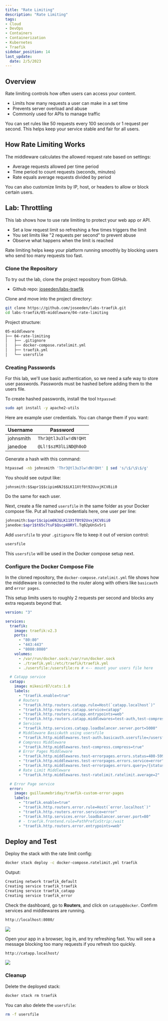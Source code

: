 ```yaml
---
title: "Rate Limiting"
description: "Rate Limiting"
tags: 
- Cloud
- DevOps
- Containers
- Containerization
- Kubernetes
- Traefik
sidebar_position: 14
last_update:
  date: 2/5/2023
---
```


## Overview

Rate limiting controls how often users can access your content.

- Limits how many requests a user can make in a set time
- Prevents server overload and abuse
- Commonly used for APIs to manage traffic

You can set rules like 50 requests every 100 seconds or 1 request per second. This helps keep your service stable and fair for all users.

## How Rate Limiting Works

The middleware calculates the allowed request rate based on settings:

- Average requests allowed per time period
- Time period to count requests (seconds, minutes)
- Rate equals average requests divided by period

You can also customize limits by IP, host, or headers to allow or block certain users.

## Lab: Throttling

This lab shows how to use rate limiting to protect your web app or API.

- Set a low request limit so refreshing a few times triggers the limit
- You set limits like "2 requests per second" to prevent abuse
- Observe what happens when the limit is reached

Rate limiting helps keep your platform running smoothly by blocking users who send too many requests too fast.


### Clone the Repository 

To try out the lab, clone the project repository from GitHub. 

- Github repo: [joseeden/labs-traefik](https://github.com/joseeden/labs-traefik/tree/master)

Clone and move into the project directory:

```bash
git clone https://github.com/joseeden/labs-traefik.git 
cd labs-traefik/05-middleware/04-rate-limiting
```

Project structure:

```bash
05-middleware
├── 04-rate-limiting
│   ├── .gitignore
│   ├── docker-compose.ratelimit.yml
│   ├── traefik.yml
│   └── usersfile
```

### Creating Passwords

For this lab, we'll use basic authentication, so we need a safe way to store user passwords. Passwords must be hashed before adding them to the users file.

To create hashed passwords, install the tool `htpasswd`:

```bash
sudo apt install -y apache2-utils
```

Here are example user credentials. You can change them if you want:

| Username  | Password              |
| --------- | --------------------- |
| johnsmith | `Thr3@tl3u3lw!dN!QHt` |
| janedoe   | `@Ll!$szM3lLiND@h0oD` |

Generate a hash with this command:

```bash
htpasswd -nb johnsmith 'Thr3@tl3u3lw!dN!QHt' | sed 's/\$/\$\$/g'
```

You should see output like:

```
johnsmith:$$apr1$$cipim6NJ$$LK11Xtf0t92UvxjKCV8ii0
```

Do the same for each user.

Next, create a file named `usersfile` in the same folder as your Docker compose file. Put all hashed credentials here, one user per line:

```bash
johnsmith:$apr1$cipim6NJ$LK11Xtf0t92UvxjKCV8ii0
janedoe:$apr1$t65c7tuF$Qscp40RYl.Tq02pUnSv5r1
```

Add `usersfile` to your `.gitignore` file to keep it out of version control:

```bash title=".gitignore"
usersfile
```

This `usersfile` will be used in the Docker compose setup next.


### Configure the Docker Compose File 

In the cloned repository, the `docker-compose.ratelimit.yml` file shows how the middleware is connected to the router along with others like `basicauth` and `error pages`.

This setup limits users to roughly 2 requests per second and blocks any extra requests beyond that.

```yaml title="docker-compose.ratelimit.yml"
version: "3"

services:
  traefik:
    image: traefik:v2.3
    ports:
      - "80:80"
      - "443:443"
      - "8080:8080"
    volumes:
      - /var/run/docker.sock:/var/run/docker.sock
      - ./traefik.yml:/etc/traefik/traefik.yml
      - ./usersfile:/usersfile:ro # <-- mount your users file here

  # Catapp service
  catapp:
    image: mikesir87/cats:1.0
    labels:
      - "traefik.enable=true"
      # Routers
      - "traefik.http.routers.catapp.rule=Host(`catapp.localhost`)"
      - "traefik.http.routers.catapp.service=catapp"
      - "traefik.http.routers.catapp.entrypoints=web"
      - "traefik.http.routers.catapp.middlewares=test-auth,test-compress,test-errorpages,test-ratelimit"
      # Services
      - "traefik.http.services.catapp.loadbalancer.server.port=5000"
      # Middleware BasicAuth using usersfile
      - "traefik.http.middlewares.test-auth.basicauth.usersfile=/usersfile"
      # Compress Middleware
      - "traefik.http.middlewares.test-compress.compress=true"
      # Error Pages Middleware
      - "traefik.http.middlewares.test-errorpages.errors.status=400-599"
      - "traefik.http.middlewares.test-errorpages.errors.service=error"
      - "traefik.http.middlewares.test-errorpages.errors.query=/{status}.html"
      # Rate Limit Middleware
      - "traefik.http.middlewares.test-ratelimit.ratelimit.average=2"

  # Error Page service
  error:
    image: guillaumebriday/traefik-custom-error-pages
    labels:
      - "traefik.enable=true"
      - "traefik.http.routers.error.rule=Host(`error.localhost`)"
      - "traefik.http.routers.error.service=error"
      - "traefik.http.services.error.loadbalancer.server.port=80"
      # - traefik.frontend.rule=PathPrefixStrip:/wait
      - "traefik.http.routers.error.entrypoints=web"
```


## Deploy and Test

Deploy the stack with the rate limit config:

```bash
docker stack deploy -c docker-compose.ratelimit.yml traefik
```
Output:

```bash
Creating network traefik_default
Creating service traefik_traefik
Creating service traefik_catapp
Creating service traefik_error 
```

Check the dashboard, go to **Routers**, and click on `catapp@docker`. Confirm services and middlewares are running.

```bash
http://localhost:8080/
```

<div class="img-center"> 

![](/img/docs/08102025-mw-ratelimit.PNG)

</div>


Open your app in a browser, log in, and try refreshing fast. You will see a message blocking too many requests if you refresh too quickly.

```bash
http://catapp.localhost/
```

<div class="img-center"> 

![](/gif/docs/08102025-catapp-mw-6.gif)

</div>



### Cleanup

Delete the deployed stack:

```bash
docker stack rm traefik 
```

You can also delete the `usersfile`:

```bash
rm -f usersfile
```